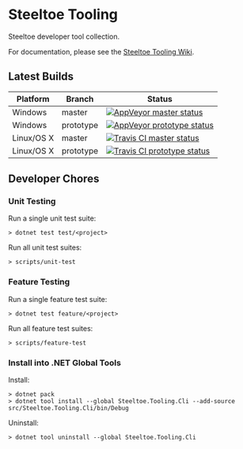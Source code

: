 # Steeltoe Tooling

Steeltoe developer tool collection.

For documentation, please see the [Steeltoe Tooling Wiki](https://github.com/SteeltoeOSS/Tooling/wiki).

## Latest Builds

Platform | Branch | Status
-------- | ------ | ------
Windows  | master | [![AppVeyor master status](https://ci.appveyor.com/api/projects/status/bpwhsnue8j7iiwpp/branch/master?svg=true)](https://ci.appveyor.com/project/steeltoe/tooling/branch/master)
Windows  | prototype | [![AppVeyor prototype status](https://ci.appveyor.com/api/projects/status/bpwhsnue8j7iiwpp/branch/prototype?svg=true)](https://ci.appveyor.com/project/steeltoe/tooling/branch/prototype)
Linux/OS X  | master | [![Travis CI master status](https://travis-ci.org/SteeltoeOSS/Tooling.svg?branch=master)](https://travis-ci.org/SteeltoeOSS/Tooling)
Linux/OS X  | prototype | [![Travis CI prototype status](https://travis-ci.org/SteeltoeOSS/Tooling.svg?branch=prototype)](https://travis-ci.org/SteeltoeOSS/Tooling)

## Developer Chores

### Unit Testing

Run a single unit test suite:
```
> dotnet test test/<project>
```

Run all unit test suites:
```
> scripts/unit-test
```

### Feature Testing

Run a single feature test suite:
```
> dotnet test feature/<project>
```

Run all feature test suites:
```
> scripts/feature-test
```

### Install into .NET Global Tools

Install:
```
> dotnet pack
> dotnet tool install --global Steeltoe.Tooling.Cli --add-source src/Steeltoe.Tooling.Cli/bin/Debug 
```

Uninstall:
```
> dotnet tool uninstall --global Steeltoe.Tooling.Cli
```

